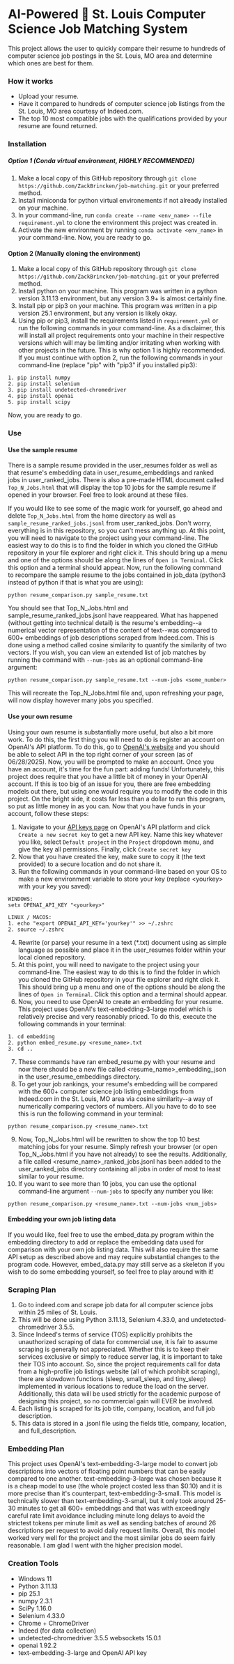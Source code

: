 # AI-Powered 💪 St. Louis Computer Science Job Matching System

This project allows the user to quickly compare their resume to hundreds of computer science job postings in the St. Louis, MO area and determine which ones are best for them.

### How it works

- Upload your resume.
- Have it compared to hundreds of computer science job listings from the St. Louis, MO area courtesy of Indeed.com.
- The top 10 most compatible jobs with the qualifications provided by your resume are found returned.

### Installation

##### Option 1 (Conda virtual environment, HIGHLY RECOMMENDED)

1. Make a local copy of this GitHub repository through `git clone https://github.com/ZackBrincken/job-matching.git` or your preferred method.
2. Install miniconda for python virtual environements if not already installed on your machine.
3. In your command-line, run `conda create --name <env_name> --file requirement.yml` to clone the environment this project was created in.
4. Activate the new environment by running `conda activate <env_name>` in your command-line. Now, you are ready to go.

#### Option 2 (Manually cloning the environment)

1. Make a local copy of this GitHub repository through `git clone https://github.com/ZackBrincken/job-matching.git` or your preferred method.
2. Install python on your machine. This program was written in a python version 3.11.13 environment, but any version 3.9+ is almost certainly fine.
3. Install pip or pip3 on your machine. This program was written in a pip version 25.1 environment, but any version is likely okay.
4. Using pip or pip3, install the requirements listed in `requirement.yml` or run the following commands in your command-line. As a disclaimer, this will install all project requirements onto your machine in their respective versions which will may be limiting and/or irritating when working with other projects in the future. This is why option 1 is highly recommended. If you must continue with option 2, run the following commands in your command-line (replace "pip" with "pip3" if you installed pip3):
```
1. pip install numpy
2. pip install selenium
3. pip install undetected-chromedriver
4. pip install openai
5. pip install scipy
```
Now, you are ready to go.

### Use

#### Use the sample resume

There is a sample resume provided in the user_resumes folder as well as that resume's embedding data in user_resume_embeddings and ranked jobs in user_ranked_jobs. There is also a pre-made HTML document called `Top_N_Jobs.html` that will display the top 10 jobs for the sample resume if opened in your browser. Feel free to look around at these files.

If you would like to see some of the magic work for yourself, go ahead and delete `Top_N_Jobs.html` from the home directory as well as `sample_resume_ranked_jobs.jsonl` from user_ranked_jobs. Don't worry, everything is in this repository, so you can't mess anything up. At this point, you will need to navigate to the project using your command-line. The easiest way to do this is to find the folder in which you cloned the GitHub repository in your file explorer and right click it. This should bring up a menu and one of the options should be along the lines of `Open in Terminal`. Click this option and a terminal should appear. Now, run the following command to recompare the sample resume to the jobs contained in job_data (python3 instead of python if that is what you are using):
```
python resume_comparison.py sample_resume.txt
```
You should see that Top_N_Jobs.html and sample_resume_ranked_jobs.jsonl have reappeared. What has happened (without getting into technical detail) is the resume's embedding--a numerical vector representation of the content of text--was compared to 600+ embeddings of job descriptions scraped from Indeed.com. This is done using a method called cosine similarity to quantify the similarity of two vectors. If you wish, you can view an extended list of job matches by running the command with `--num-jobs` as an optional command-line argument:
```
python resume_comparison.py sample_resume.txt --num-jobs <some_number>
```
This will recreate the Top_N_Jobs.html file and, upon refreshing your page, will now display however many jobs you specified.

#### Use your own resume

Using your own resume is substantially more useful, but also a bit more work. To do this, the first thing you will need to do is register an account on OpenAI's API platform. To do this, go to [OpenAI's website](https://openai.com/) and you should be able to select API in the top right corner of your screen (as of 06/28/2025). Now, you will be prompted to make an account. Once you have an account, it's time for the fun part: adding funds! Unfortunately, this project does require that you have a little bit of money in your OpenAI account. If this is too big of an issue for you, there are free embedding models out there, but using one would require you to modify the code in this project. On the bright side, it costs far less than a dollar to run this program, so put as little money in as you can. Now that you have funds in your account, follow these steps:

1. Navigate to your [API keys page](https://platform.openai.com/settings/organization/api-keys) on OpenAI's API platform and click `Create a new secret key` to get a new API key. Name this key whatever you like, select `Default project` in the `Project` dropdown menu, and give the key all permissions. Finally, click `Create secret key`
2. Now that you have created the key, make sure to copy it (the text provided) to a secure location and do not share it.
3. Run the following commands in your command-line based on your OS to make a new environment variable to store your key (replace &lt;yourkey&gt; with your key you saved):
```
WINDOWS:
setx OPENAI_API_KEY "<yourkey>"
```
```
LINUX / MACOS:
1. echo "export OPENAI_API_KEY='yourkey'" >> ~/.zshrc
2. source ~/.zshrc
```
4. Rewrite (or parse) your resume in a text (*.txt) document using as simple language as possible and place it in the user_resumes folder within your local cloned repository.
5. At this point, you will need to navigate to the project using your command-line. The easiest way to do this is to find the folder in which you cloned the GitHub repository in your file explorer and right click it. This should bring up a menu and one of the options should be along the lines of `Open in Terminal`. Click this option and a terminal should appear.
6. Now, you need to use OpenAI to create an embedding for your resume. This project uses OpenAI's text-embedding-3-large model which is relatively precise and very reasonably priced. To do this, execute the following commands in your terminal:
```
1. cd embedding
2. python embed_resume.py <resume_name>.txt
3. cd ..
```
7. These commands have ran embed_resume.py with your resume and now there should be a new file called &lt;resume_name&gt;_embedding_json in the user_resume_embeddings directory.
8. To get your job rankings, your resume's embedding will be compared with the 600+ computer science job listing embeddings from Indeed.com in the St. Louis, MO area via cosine similarity--a way of numerically comparing vectors of numbers. All you have to do to see this is run the following command in your terminal:
```
python resume_comparison.py <resume_name>.txt
```
9. Now, Top_N_Jobs.html will be rewritten to show the top 10 best matching jobs for your resume. Simply refresh your browser (or open Top_N_Jobs.html if you have not already) to see the results. Additionally, a file called <resume_name>_ranked_jobs.jsonl has been added to the user_ranked_jobs directory containing all jobs in order of most to least similar to your resume.
10. If you want to see more than 10 jobs, you can use the optional command-line argument `--num-jobs` to specify any number you like:
```
python resume_comparison.py <resume_name>.txt --num-jobs <num_jobs>
```

#### Embedding your own job listing data

If you would like, feel free to use the embed_data.py program within the embedding directory to add or replace the embedding data used for comparison with your own job listing data. This will also require the same API setup as described above and may require substantial changes to the program code. However, embed_data.py may still serve as a skeleton if you wish to do some embedding yourself, so feel free to play around with it!

### Scraping Plan

1. Go to indeed.com and scrape job data for all computer science jobs within 25 miles of St. Louis.
2. This will be done using Python 3.11.13, Selenium 4.33.0, and undetected-chromedriver 3.5.5.
3. Since Indeed's terms of service (TOS) explicitly prohibits the unauthorized scraping of data for commercial use, it is fair to assume scraping is generally not appreciated. Whether this is to keep their services exclusive or simply to reduce server lag, it is important to take their TOS into account. So, since the project requirements call for data from a high-profile job listings website (all of which prohibit scraping), there are slowdown functions (sleep, small_sleep, and tiny_sleep) implemented in various locations to reduce the load on the server. Additionally, this data will be used strictly for the academic purpose of designing this project, so no commercial gain will EVER be involved.
4. Each listing is scraped for its job title, company, location, and full job description.
5. This data is stored in a .jsonl file using the fields title, company, location, and full_description.

### Embedding Plan

This project uses OpenAI's text-embedding-3-large model to convert job descriptions into vectors of floating point numbers that can be easily compared to one another. text-embedding-3-large was chosen because it is a cheap model to use (the whole project costed less than $0.10) and it is more precise than it's counterpart, text-embedding-3-small. This model is technically slower than text-embedding-3-small, but it only took around 25-30 minutes to get all 600+ embeddings and that was with exceedingly careful rate limit avoidance including minute long delays to avoid the strictest tokens per minute limit as well as sending batches of around 26 descriptions per request to avoid daily request limits. Overall, this model worked very well for the project and the most similar jobs do seem fairly reasonable. I am glad I went with the higher precision model.

### Creation Tools

- Windows 11
- Python 3.11.13
- pip 25.1
- numpy 2.3.1
- SciPy 1.16.0
- Selenium 4.33.0
- Chrome + ChromeDriver
- Indeed (for data collection)
- undetected-chromedriver 3.5.5 websockets 15.0.1
- openai 1.92.2
- text-embedding-3-large and OpenAI API key